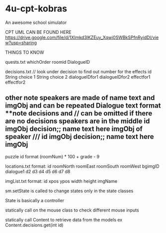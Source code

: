 # 4u-cpt-kobras
An awesome school simulator

CPT UML CAN BE FOUND HERE
https://drive.google.com/file/d/1XImkd3lKZEuy_Xqwi0SWBkSPfnRyidDI/view?usp=sharing





THINGS TO KNOW

quests.txt
whichOrder roomid DialogueID


decisions.txt // look under decision to find out number for the effects
id
String choice 1
String choice 2
dialogueIDfor1 dialogueIDfor2 effectfor1 effectfor2


other note speakers are made of name text and imgObj and can be repeated
Dialogue text format  **note decisions and // can be omitted if there are no decisions speakers are in the middle
id imgObj decision;;
name
text here
imgObj of speaker
///
id imgObj decision;;
name
text here
imgObj
-------------------------
puzzle id format (roomNum) * 100 + grade - 9

locations.txt format: id roomNorth roomEast roomSouth roomWest bgimgID dialogue1 d2 d3 d4 d5 d6 d7 d8

imgList.txt format: id xpos ypos width height imgName

sm.setState is called to change states only in the state classes

State is basically a controller

statically call on the mouse class to check different mouse inputs

statically call Content to retrieve data from the models
ex Content.decisions.get(int id)